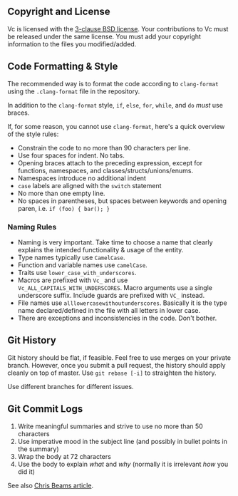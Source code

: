 ## Copyright and License

Vc is licensed with the [3-clause BSD license](http://opensource.org/licenses/BSD-3-Clause).
Your contributions to Vc must be released under the same license. You must add
your copyright information to the files you modified/added.

## Code Formatting & Style

The recommended way is to format the code according to `clang-format` using the
`.clang-format` file in the repository.

In addition to the `clang-format` style, `if`, `else`, `for`, `while`, and `do`
*must* use braces.

If, for some reason, you cannot use `clang-format`, here's a quick overview of
the style rules:
* Constrain the code to no more than 90 characters per line.
* Use four spaces for indent. No tabs.
* Opening braces attach to the preceding expression, except for functions,
  namespaces, and classes/structs/unions/enums.
* Namespaces introduce no additional indent
* `case` labels are aligned with the `switch` statement
* No more than one empty line.
* No spaces in parentheses, but spaces between keywords and opening paren, i.e.
  `if (foo) { bar(); }`

### Naming Rules

* Naming is very important. Take time to choose a name that clearly explains the
  intended functionality & usage of the entity.
* Type names typically use `CamelCase`.
* Function and variable names use `camelCase`.
* Traits use `lower_case_with_underscores`.
* Macros are prefixed with `Vc_` and use `Vc_ALL_CAPITALS_WITH_UNDERSCORES`.
  Macro arguments use a single underscore suffix.
  Include guards are prefixed with `VC_` instead.
* File names use `alllowercasewithoutunderscores`. Basically it is the type name
  declared/defined in the file with all letters in lower case.
* There are exceptions and inconsistencies in the code. Don't bother.

## Git History

Git history should be flat, if feasible. Feel free to use merges on your private
branch. However, once you submit a pull request, the history should apply
cleanly on top of master. Use `git rebase [-i]` to straighten the history.

Use different branches for different issues.

## Git Commit Logs

1. Write meaningful summaries and strive to use no more than 50 characters
1. Use imperative mood in the subject line (and possibly in bullet points in the
   summary)
1. Wrap the body at 72 characters
1. Use the body to explain *what* and *why* (normally it is irrelevant *how* you
   did it)

See also [Chris Beams article](http://chris.beams.io/posts/git-commit/).
